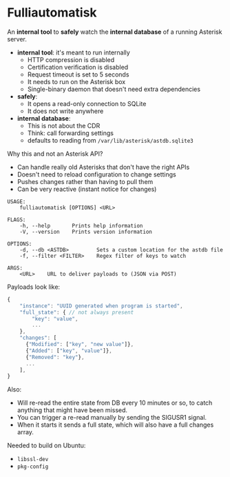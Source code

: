 # Fulliautomatisk

An **internal tool** to **safely** watch the **internal database** of a running
Asterisk server.

 - **internal tool**: it's meant to run internally
   - HTTP compression is disabled
   - Certification verification is disabled
   - Request timeout is set to 5 seconds
   - It needs to run on the Asterisk box
   - Single-binary daemon that doesn't need extra dependencies
 - **safely**:
   - It opens a read-only connection to SQLite
   - It does not write anywhere
 - **internal database**:
   - This is not about the CDR
   - Think: call forwarding settings
   - defaults to reading from `/var/lib/asterisk/astdb.sqlite3`

Why this and not an Asterisk API?

 - Can handle really old Asterisks that don't have the right APIs
 - Doesn't need to reload configuration to change settings
 - Pushes changes rather than having to pull them
 - Can be very reactive (instant notice for changes)

```
USAGE:
    fulliautomatisk [OPTIONS] <URL>

FLAGS:
    -h, --help       Prints help information
    -V, --version    Prints version information

OPTIONS:
    -d, --db <ASTDB>         Sets a custom location for the astdb file
    -f, --filter <FILTER>    Regex filter of keys to watch

ARGS:
    <URL>    URL to deliver payloads to (JSON via POST)
```

Payloads look like:

```js
{
    "instance": "UUID generated when program is started",
    "full_state": { // not always present
        "key": "value",
        ...
    },
    "changes": [
      {"Modified": ["key", "new value"]},
      {"Added": ["key", "value"]},
      {"Removed": "key"},
      ...
    ],
}
```

Also:

 - Will re-read the entire state from DB every 10 minutes or so, to catch
   anything that might have been missed.
 - You can trigger a re-read manually by sending the SIGUSR1 signal.
 - When it starts it sends a full state, which will also have a full changes array.

Needed to build on Ubuntu:

 - `libssl-dev`
 - `pkg-config`
